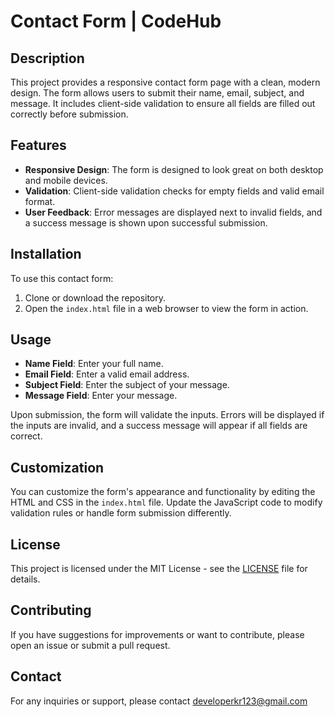 # Contact Form | CodeHub

## Description
This project provides a responsive contact form page with a clean, modern design. The form allows users to submit their name, email, subject, and message. It includes client-side validation to ensure all fields are filled out correctly before submission.

## Features
- **Responsive Design**: The form is designed to look great on both desktop and mobile devices.
- **Validation**: Client-side validation checks for empty fields and valid email format.
- **User Feedback**: Error messages are displayed next to invalid fields, and a success message is shown upon successful submission.

## Installation
To use this contact form:
1. Clone or download the repository.
2. Open the `index.html` file in a web browser to view the form in action.

## Usage
- **Name Field**: Enter your full name.
- **Email Field**: Enter a valid email address.
- **Subject Field**: Enter the subject of your message.
- **Message Field**: Enter your message.

Upon submission, the form will validate the inputs. Errors will be displayed if the inputs are invalid, and a success message will appear if all fields are correct.

## Customization
You can customize the form's appearance and functionality by editing the HTML and CSS in the `index.html` file. Update the JavaScript code to modify validation rules or handle form submission differently.

## License
This project is licensed under the MIT License - see the [LICENSE](LICENSE) file for details.

## Contributing
If you have suggestions for improvements or want to contribute, please open an issue or submit a pull request.

## Contact
For any inquiries or support, please contact developerkr123@gmail.com
